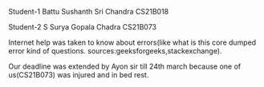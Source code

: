 Student-1
Battu Sushanth Sri Chandra
CS21B018

Student-2
S Surya Gopala Chadra
CS21B073

Internet help was taken to know about errors(like what is this core dumped error kind of questions. sources:geeksforgeeks,stackexchange).

Our deadline was extended by Ayon sir till 24th march because one of us(CS21B073) was injured and in bed rest.